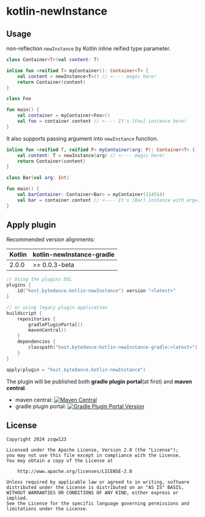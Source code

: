 # kotlin-newInstance

## Usage

non-reflection `newInstance` by Kotlin inline reified type parameter.

```kotlin
class Container<T>(val content: T)

inline fun <reified T> myContainer(): Container<T> {
    val content = newInstance<T>() // <---- magic here!
    return Container(content)
}

class Foo

fun main() {
    val container = myContainer<Foo>()
    val foo = container.content // <---- It's [Foo] instance here!
}
```

It also supports passing argument into `newInstance` function.

```kotlin
inline fun <reified T, reified P> myContainer(arg: P): Container<T> {
    val content: T = newInstance(arg) // <---- magic here!
    return Container(content)
}

class Bar(val arg: Int)

fun main() {
    val barContainer: Container<Bar> = myContainer(114514)
    val bar = container.content // <---- It's [Bar] instance with arg=114514 here!
}
```

## Apply plugin

Recommended version alignments:

| Kotlin | kotlin-newInstance-gradle |
|--------|---------------------------|
| 2.0.0  | \>= 0.0.3-beta            |

```kotlin
// Using the plugins DSL
plugins {
    id("host.bytedance.kotlin-newInstance") version "<latest>"
}

// or using legacy plugin application
buildscript {
    repositories {
        gradlePluginPortal()
        mavenCentral()
    }
    dependencies {
        classpath("host.bytedance:kotlin-newInstance-gradle:<latest>")
    }
}

apply(plugin = "host.bytedance.kotlin-newInstance")
```

The plugin will be published both **gradle plugin portal**(at first) and **maven central**.

- maven central: [![Maven Central](https://img.shields.io/maven-central/v/host.bytedance/kotlin-newInstance-gradle)](https://central.sonatype.com/artifact/host.bytedance/kotlin-newInstance-gradle)
- gradle plugin portal: [![Gradle Plugin Portal Version](https://img.shields.io/gradle-plugin-portal/v/host.bytedance.kotlin-newInstance)](https://plugins.gradle.org/plugin/host.bytedance.kotlin-newInstance)

## License

```
Copyright 2024 zsqw123

Licensed under the Apache License, Version 2.0 (the "License");
you may not use this file except in compliance with the License.
You may obtain a copy of the License at

    http://www.apache.org/licenses/LICENSE-2.0

Unless required by applicable law or agreed to in writing, software
distributed under the License is distributed on an "AS IS" BASIS,
WITHOUT WARRANTIES OR CONDITIONS OF ANY KIND, either express or implied.
See the License for the specific language governing permissions and
limitations under the License.
```
